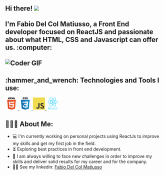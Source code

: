 <h2 align="left">
 <abc>
  <br>Hi there! <img src="https://user-images.githubusercontent.com/42378118/110234147-e3259600-7f4e-11eb-95be-0c4047144dea.gif" width="30"><br>
  <br> 
I'm Fabio Del Col Matiusso, a Front End developer focused on ReactJS and passionate about what HTML, CSS and Javascript can offer us. :computer:<br>
  <br>
    <img src="https://media.giphy.com/media/qgQUggAC3Pfv687qPC/giphy.gif" alt="Coder GIF" width="500">
 </abc>
</h2> 
<h2 align="left">:hammer_and_wrench: Technologies and Tools I use:</h2>
<p align="left">
    <a href="https://www.w3.org/html/" target="_blank"> <img src="https://raw.githubusercontent.com/devicons/devicon/master/icons/html5/html5-original-wordmark.svg" alt="html5" width="40" height="40"/> </a>
    <a href="https://www.w3schools.com/css/" target="_blank"> <img src="https://raw.githubusercontent.com/devicons/devicon/master/icons/css3/css3-original-wordmark.svg" alt="css3" width="40" height="40"/> </a>
    <a href="https://developer.mozilla.org/en-US/docs/Web/JavaScript" target="_blank"> <img src="https://raw.githubusercontent.com/devicons/devicon/master/icons/javascript/javascript-original.svg" alt="javascript" width="40" height="40"/> </a>
<a href="https://reactjs.org/" target="_blank"> <img src="https://raw.githubusercontent.com/devicons/devicon/master/icons/react/react-original-wordmark.svg" alt="react" width="40" height="40"/> </a>

<h2 align="left">👨🏻‍💻 About Me:</h2>

- :computer: 
I'm currently working on personal projects using ReactJs to improve my skills and get my first job in the field.
- :hourglass_flowing_sand:  Exploring best practices in front end development.
- :rocket: I am always willing to face new challenges in order to improve my skills and deliver solid results for my career and for the company.
- :man_technologist: See my linkedin: <a href = "https://www.linkedin.com/in/f%C3%A1bio-del-col-matiusso-49512a229/">Fabio Del Col Matiusso</a>
<br>

